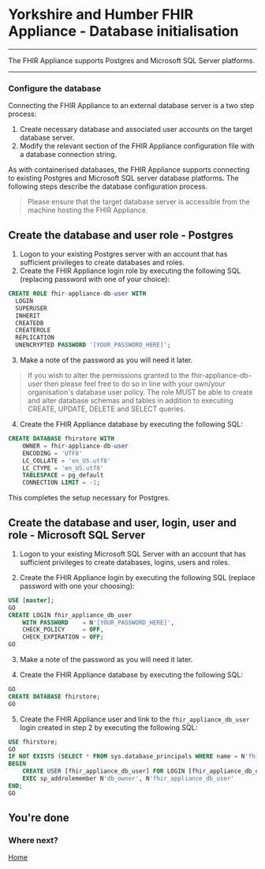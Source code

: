 # Yorkshire and Humber FHIR Appliance - Database initialisation

---

The FHIR Appliance supports Postgres and Microsoft SQL Server platforms.

---

### Configure the database

Connecting the FHIR Appliance to an external database server is a two step process:

1. Create necessary database and associated user accounts on the target database server.
2. Modify the relevant section of the FHIR Appliance configuration file with a database connection string. 

As with containerised databases, the FHIR Appliance supports connecting to existing Postgres and Microsoft SQL server database platforms. The following steps describe the database configuration process.

> Please ensure that the target database server is accessible from the machine hosting the FHIR Appliance.


## Create the database and user role - Postgres

1. Logon to your existing Postgres server with an account that has sufficient privileges to create databases and roles.
2. Create the FHIR Appliance login role by executing the following SQL (replacing password with one of your choice):

```sql
CREATE ROLE fhir-appliance-db-user WITH
  LOGIN
  SUPERUSER
  INHERIT
  CREATEDB
  CREATEROLE
  REPLICATION
  UNENCRYPTED PASSWORD '[YOUR_PASSWORD_HERE]';
```

3. Make a note of the password as you will need it later.

> If you wish to alter the permissions granted to the fhir-appliance-db-user then please feel free to do so in line with your own/your organisation's database user policy. The role MUST be able to create and alter database schemas and tables in addition to executing CREATE, UPDATE, DELETE and SELECT queries.

4. Create the FHIR Appliance database by executing the following SQL:

```sql
CREATE DATABASE fhirstore WITH 
    OWNER = fhir-appliance-db-user
    ENCODING = 'UTF8'
    LC_COLLATE = 'en_US.utf8'
    LC_CTYPE = 'en_US.utf8'
    TABLESPACE = pg_default
    CONNECTION LIMIT = -1;
```

This completes the setup necessary for Postgres.

## Create the database and user, login, user and role - Microsoft SQL Server 

1. Logon to your existing Microsoft SQL Server with an account that has sufficient privileges to create databases, logins, users and roles.

2. Create the FHIR Appliance login by executing the following SQL (replace password with one your choosing):

```sql
USE [master];
GO
CREATE LOGIN fhir_appliance_db_user 
    WITH PASSWORD    = N'[YOUR_PASSWORD_HERE]',
    CHECK_POLICY     = OFF,
    CHECK_EXPIRATION = OFF;
GO
```

3. Make a note of the password as you will need it later.

4. Create the FHIR Appliance database by executing the following SQL:
   
```sql
GO
CREATE DATABASE fhirstore;
GO
```

5. Create the FHIR Appliance user and link to the `fhir_appliance_db_user` login created in step 2 by executing the following SQL:

```sql
USE fhirstore;
GO
IF NOT EXISTS (SELECT * FROM sys.database_principals WHERE name = N'fhir_appliance_user')
BEGIN
    CREATE USER [fhir_appliance_db_user] FOR LOGIN [fhir_appliance_db_user]
    EXEC sp_addrolemember N'db_owner', N'fhir_appliance_db_user'
END;
GO
```
 
## You're done

### Where next?

[Home](../README.md)